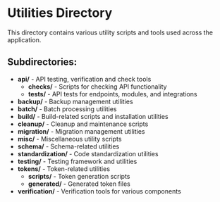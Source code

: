 # Utilities Directory

This directory contains various utility scripts and tools used across the application.

## Subdirectories:

- **api/** - API testing, verification and check tools
  - **checks/** - Scripts for checking API functionality
  - **tests/** - API tests for endpoints, modules, and integrations
- **backup/** - Backup management utilities
- **batch/** - Batch processing utilities
- **build/** - Build-related scripts and installation utilities
- **cleanup/** - Cleanup and maintenance scripts
- **migration/** - Migration management utilities
- **misc/** - Miscellaneous utility scripts
- **schema/** - Schema-related utilities
- **standardization/** - Code standardization utilities
- **testing/** - Testing framework and utilities
- **tokens/** - Token-related utilities
  - **scripts/** - Token generation scripts
  - **generated/** - Generated token files
- **verification/** - Verification tools for various components